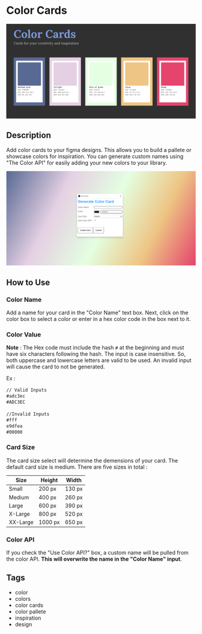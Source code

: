 # Color Cards

![](assets/Color%20Cards%20Art.png)


## Description
Add color cards to your figma designs. This allows you to build a pallete or showcase colors for inspiration. You can generate custom names using "The Color API" for easily adding your new colors to your library.

![](assets/color-card-plugin.png)

## How to Use

### Color Name
Add a name for your card in the "Color Name" text box. Next, click on the color box to select a color or enter in a hex color code in the box next to it. 

### Color Value
**Note** : The Hex code must include the hash `#` at the beginning and must have six characters following the hash.  The input is case insensitive. So, both uppercase and lowercase letters are valid to be used. An invalid input will cause the card to not be generated.

Ex : 

```
// Valid Inputs
#adc3ec
#ADC3EC 

//Invalid Inputs
#fff
e9dfea
#00000
```

### Card Size
The card size select will determine the demensions of your card. The default card size is medium. There are five sizes in total :

| Size     | Height  | Width  |
| -------- | ------- | ------ |
| Small    | 200 px  | 130 px |
| Medium   | 400 px  | 260 px |
| Large    | 600 px  | 390 px |
| X-Large  | 800 px  | 520 px |
| XX-Large | 1000 px | 650 px |

### Color API
If you check the "Use Color API?" box, a custom name will be pulled from the color API. **This will overwrite the name in the "Color Name" input**.

## Tags
- color
- colors
- color cards
- color pallete
- inspiration
- design
